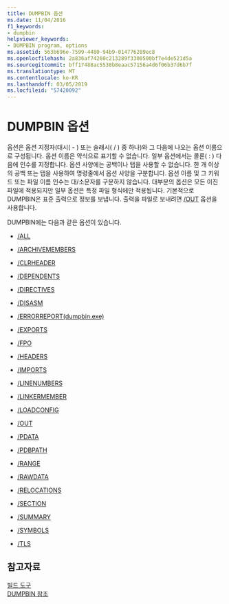 ```yaml
---
title: DUMPBIN 옵션
ms.date: 11/04/2016
f1_keywords:
- dumpbin
helpviewer_keywords:
- DUMPBIN program, options
ms.assetid: 563b696e-7599-4480-94b9-014776289ec8
ms.openlocfilehash: 2a836af74260c213289f3300500bf7e4de521d5a
ms.sourcegitcommit: bff17488ac5538b8eaac57156a4d6f06b37d6b7f
ms.translationtype: MT
ms.contentlocale: ko-KR
ms.lasthandoff: 03/05/2019
ms.locfileid: "57420092"
---
```

# <a name="dumpbin-options"></a>DUMPBIN 옵션

옵션은 옵션 지정자(대시( - ) 또는 슬래시( / ) 중 하나)와 그 다음에 나오는 옵션 이름으로 구성됩니다. 옵션 이름은 약식으로 표기할 수 없습니다. 일부 옵션에서는 콜론( : ) 다음에 인수를 지정합니다. 옵션 사양에는 공백이나 탭을 사용할 수 없습니다. 한 개 이상의 공백 또는 탭을 사용하여 명령줄에서 옵션 사양을 구분합니다. 옵션 이름 및 그 키워드 또는 파일 이름 인수는 대/소문자를 구분하지 않습니다. 대부분의 옵션은 모든 이진 파일에 적용되지만 일부 옵션은 특정 파일 형식에만 적용됩니다. 기본적으로 DUMPBIN은 표준 출력으로 정보를 보냅니다. 출력을 파일로 보내려면 [/OUT](../../build/reference/out-dumpbin.md) 옵션을 사용합니다.

DUMPBIN에는 다음과 같은 옵션이 있습니다.

- [/ALL](../../build/reference/all.md)

- [/ARCHIVEMEMBERS](../../build/reference/archivemembers.md)

- [/CLRHEADER](../../build/reference/clrheader.md)

- [/DEPENDENTS](../../build/reference/dependents.md)

- [/DIRECTIVES](../../build/reference/directives.md)

- [/DISASM](../../build/reference/disasm.md)

- [/ERRORREPORT(dumpbin.exe)](../../build/reference/errorreport-dumpbin-exe.md)

- [/EXPORTS](../../build/reference/dash-exports.md)

- [/FPO](../../build/reference/fpo.md)

- [/HEADERS](../../build/reference/headers.md)

- [/IMPORTS](../../build/reference/imports-dumpbin.md)

- [/LINENUMBERS](../../build/reference/linenumbers.md)

- [/LINKERMEMBER](../../build/reference/linkermember.md)

- [/LOADCONFIG](../../build/reference/loadconfig.md)

- [/OUT](../../build/reference/out-dumpbin.md)

- [/PDATA](../../build/reference/pdata.md)

- [/PDBPATH](../../build/reference/pdbpath.md)

- [/RANGE](../../build/reference/range.md)

- [/RAWDATA](../../build/reference/rawdata.md)

- [/RELOCATIONS](../../build/reference/relocations.md)

- [/SECTION](../../build/reference/section-dumpbin.md)

- [/SUMMARY](../../build/reference/summary.md)

- [/SYMBOLS](../../build/reference/symbols.md)

- [/TLS](../../build/reference/tls.md)

## <a name="see-also"></a>참고자료

[빌드 도구](../../build/reference/c-cpp-build-tools.md)<br/>
[DUMPBIN 참조](../../build/reference/dumpbin-reference.md)
